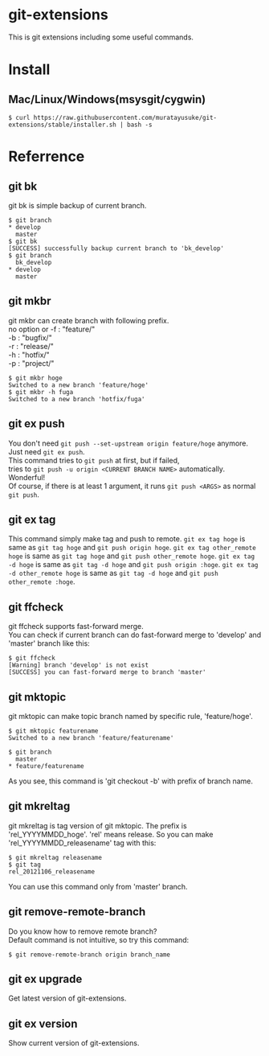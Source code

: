 # git-extensions

This is git extensions including some useful commands.

# Install
## Mac/Linux/Windows(msysgit/cygwin)
    $ curl https://raw.githubusercontent.com/muratayusuke/git-extensions/stable/installer.sh | bash -s

# Referrence
## git bk
git bk is simple backup of current branch.

    $ git branch
    * develop
      master
    $ git bk
    [SUCCESS] successfully backup current branch to 'bk_develop'
    $ git branch
      bk_develop
    * develop
      master

## git mkbr
git mkbr can create branch with following prefix.  
no option or -f : "feature/"  
-b : "bugfix/"  
-r : "release/"  
-h : "hotfix/"  
-p : "project/"

    $ git mkbr hoge
	Switched to a new branch 'feature/hoge'
	$ git mkbr -h fuga
	Switched to a new branch 'hotfix/fuga'

## git ex push
You don't need `git push --set-upstream origin feature/hoge` anymore.  
Just need `git ex push`.  
This command tries to `git push` at first, but if failed,  
tries to `git push -u origin <CURRENT BRANCH NAME>` automatically.  
Wonderful!  
Of course, if there is at least 1 argument, it runs `git push <ARGS>` as normal `git push`.

## git ex tag
This command simply make tag and push to remote.
`git ex tag hoge` is same as `git tag hoge` and `git push origin hoge`.
`git ex tag other_remote hoge` is same as `git tag hoge` and `git push other_remote hoge`.
`git ex tag -d hoge` is same as `git tag -d hoge` and `git push origin :hoge`.
`git ex tag -d other_remote hoge` is same as `git tag -d hoge` and `git push other_remote :hoge`.

## git ffcheck
git ffcheck supports fast-forward merge.  
You can check if current branch can do fast-forward merge to 'develop' and 'master' branch like this:

    $ git ffcheck
    [Warning] branch 'develop' is not exist
    [SUCCESS] you can fast-forward merge to branch 'master'

## git mktopic
git mktopic can make topic branch named by specific rule, 'feature/hoge'.  

    $ git mktopic featurename
    Switched to a new branch 'feature/featurename'
    
    $ git branch
      master
    * feature/featurename

As you see, this command is 'git checkout -b' with prefix of branch name.

## git mkreltag
git mkreltag is tag version of git mktopic. The prefix is 'rel_YYYYMMDD_hoge'.
'rel' means release. So you can make 'rel_YYYYMMDD_releasename' tag with this:

    $ git mkreltag releasename
    $ git tag
    rel_20121106_releasename

You can use this command only from 'master' branch.

## git remove-remote-branch
Do you know how to remove remote branch?  
Default command is not intuitive, so try this command:

    $ git remove-remote-branch origin branch_name

## git ex upgrade
Get latest version of git-extensions.

## git ex version
Show current version of git-extensions.
